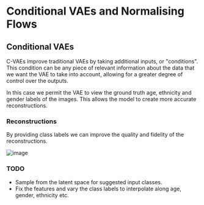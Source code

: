 # Conditional VAEs and Normalising Flows

## Conditional VAEs

C-VAEs improve traditional VAEs by taking additional inputs, or "conditions". This condition can be any piece of relevant information about the data that we want the VAE to take into account, allowing for a greater degree of control over the outputs. 

In this case we permit the VAE to view the ground truth age, ethnicity and gender labels of the images. This allows the model to create more accurate reconstructions. 

### Reconstructions

By providing class labels we can improve the quality and fidelity of the reconstructions.

![image](https://github.com/alexjmanlove/convolutional-variational-autoencoders/assets/79708390/0a3b8a98-9697-428e-b57b-4c25f7742fff)


### TODO 

- Sample from the latent space for suggested input classes.
- Fix the features and vary the class labels to interpolate along age, gender, ethnicity etc. 

